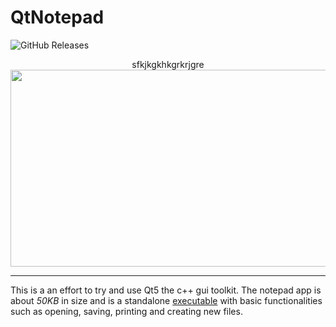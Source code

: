 # QtNotepad
![GitHub Releases](https://img.shields.io/github/downloads/rattle99/QtNotepad/v1.0/total.svg)

<p align="center">sfkjkgkhkgrkrjgre
  <img width="609" height="315" src="https://media.giphy.com/media/2YpNAnXlE2tmcZmmDo/giphy.gif">
</p>

___

This is a an effort to try and use Qt5 the c++ gui toolkit. The notepad app is about *50KB* in size and is a standalone [executable](https://github.com/rattle99/QtNotepad/releases) with basic functionalities such as opening, saving, printing and creating new files.
